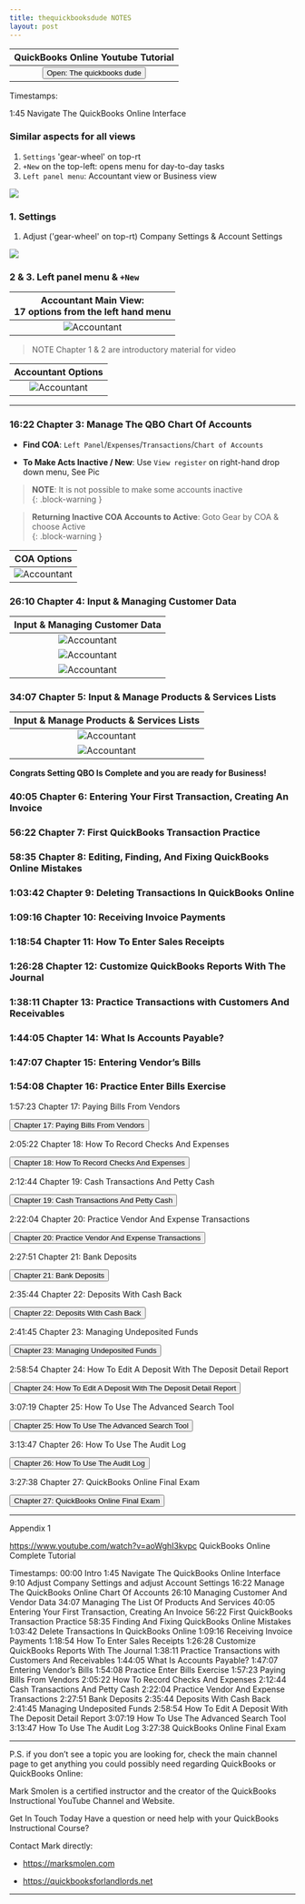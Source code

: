 ```yaml
---
title: thequickbooksdude NOTES
layout: post
---
```


 <script> function openWindow()
 {window.open("https://www.youtube.com/watch?v=aoWghI3kvpc");}
 </script>

| QuickBooks Online Youtube Tutorial |
|:-:|
| <button onclick="openWindow()">Open: The quickbooks dude</button>|



Timestamps:  

1:45 Navigate The QuickBooks Online Interface

### Similar aspects for all views

  1. `Settings` 'gear-wheel' on top-rt
  2. `+New` on the top-left: opens menu for day-to-day tasks
  3. `Left panel menu`: Accountant view or Business view

![](/assets/images/getting-things-done.BIG.png)


### 1. Settings

1. Adjust ('gear-wheel' on top-rt) Company Settings & Account Settings

![](/assets/images/gear-settings_2024-06-19_09-49-27.png)

### 2 & 3. Left panel menu & `+New`


|Accountant Main View:</br>17 options from the left hand menu|
|:--:|
|![Accountant](/assets/images/qbo.left.panel.png)|

> NOTE Chapter 1 & 2 are introductory material for video  


|Accountant Options|
|:--:|
|![Accountant](/assets/images/my-clients-page_2024-06-19_10-09-25.png)|

---


### 16:22 Chapter 3: Manage The QBO Chart Of Accounts  


- **Find COA**: `Left Panel`/`Expenses`/`Transactions`/`Chart of Accounts` 

- **To Make Acts Inactive / New**: Use `View register` on right-hand drop down menu,  See Pic  

>**NOTE**: It is not possible to make some accounts inactive  
{: .block-warning } 

>**Returning Inactive COA Accounts to Active**: Goto Gear by COA & choose Active  
{: .block-warning }


|COA Options|
|:--:|
|![Accountant](/assets/images/3.new.chart.of.accounts.button.png)|


### 26:10  Chapter 4: Input & Managing Customer Data 


|Input & Managing Customer Data|
|:--:|
|![Accountant](/assets/images/4.1.input.cust.vendor.data.png)|
|![Accountant](/assets/images/4.2.input.cust.vendor.data.png)|
|![Accountant](/assets/images/4.3.input.vendor.data.png)|



### 34:07 Chapter 5: Input & Manage Products & Services Lists


|Input & Manage Products & Services Lists|
|:--:|
|![Accountant](/assets/images/5.1.sales.prods.services.lists.png)|
|![Accountant](/assets/images/5.2.sales.prods.services.types.png)|

**Congrats Setting QBO Is Complete and you are ready for Business!**


### 40:05 Chapter 6: Entering Your First Transaction, Creating An Invoice 



### 56:22 Chapter 7: First QuickBooks Transaction Practice



### 58:35 Chapter 8: Editing, Finding, And Fixing QuickBooks Online Mistakes 



### 1:03:42  Chapter 9: Deleting Transactions In QuickBooks Online 


### 1:09:16 Chapter 10: Receiving Invoice Payments 




### 1:18:54  Chapter 11: How To Enter Sales Receipts 




### 1:26:28  Chapter 12: Customize QuickBooks Reports With The Journal 



### 1:38:11  Chapter 13: Practice Transactions with Customers And Receivables 



### 1:44:05  Chapter 14: What Is Accounts Payable? 




### 1:47:07  Chapter 15: Entering Vendor’s Bills 




### 1:54:08  Chapter 16: Practice Enter Bills Exercise





1:57:23  Chapter 17: Paying Bills From Vendors 

<button onclick="openWindow()">Chapter 17: Paying Bills From Vendors</button>
<script>
function openWindow() {
  window.open("https://www.youtube.com/watch?v=aoWghI3kvpc");
}
</script>



2:05:22  Chapter 18: How To Record Checks And Expenses 

<button onclick="openWindow()">Chapter 18: How To Record Checks And Expenses</button>
<script>
function openWindow() {
  window.open("https://www.youtube.com/watch?v=aoWghI3kvpc");
}
</script>



2:12:44  Chapter 19: Cash Transactions And Petty Cash 

<button onclick="openWindow()">Chapter 19: Cash Transactions And Petty Cash</button>
<script>
function openWindow() {
  window.open("https://www.youtube.com/watch?v=aoWghI3kvpc");
}
</script>


2:22:04  Chapter 20: Practice Vendor And Expense Transactions 

<button onclick="openWindow()">Chapter 20: Practice Vendor And Expense Transactions</button>
<script>
function openWindow() {
  window.open("https://www.youtube.com/watch?v=aoWghI3kvpc");
}
</script>


2:27:51   Chapter 21: Bank Deposits 

<button onclick="openWindow()">Chapter 21: Bank Deposits</button>
<script>
function openWindow() {
  window.open("https://www.youtube.com/watch?v=aoWghI3kvpc");
}
</script>


2:35:44   Chapter 22: Deposits With Cash Back 

<button onclick="openWindow()">Chapter 22: Deposits With Cash Back</button>
<script>
function openWindow() {
  window.open("https://www.youtube.com/watch?v=aoWghI3kvpc");
}
</script>




2:41:45   Chapter 23: Managing Undeposited Funds 

<button onclick="openWindow()">Chapter 23: Managing Undeposited Funds</button>
<script>
function openWindow() {
  window.open("https://www.youtube.com/watch?v=aoWghI3kvpc");
}
</script>


2:58:54   Chapter 24: How To Edit A Deposit With The Deposit Detail Report 

<button onclick="openWindow()">Chapter 24: How To Edit A Deposit With The Deposit Detail Report</button>
<script>
function openWindow() {
  window.open("https://www.youtube.com/watch?v=aoWghI3kvpc");
}
</script>


3:07:19   Chapter 25: How To Use The Advanced Search Tool 


<button onclick="openWindow()">Chapter 25: How To Use The Advanced Search Tool</button>
<script>
function openWindow() {
  window.open("https://www.youtube.com/watch?v=aoWghI3kvpc");
}
</script>


3:13:47   Chapter 26: How To Use The Audit Log 

<button onclick="openWindow()">Chapter 26: How To Use The Audit Log</button>
<script>
function openWindow() {
  window.open("https://www.youtube.com/watch?v=aoWghI3kvpc");
}
</script>



3:27:38   Chapter 27: QuickBooks Online Final Exam 

<button onclick="openWindow()">Chapter 27: QuickBooks Online Final Exam</button>
<script>
function openWindow() {
  window.open("https://www.youtube.com/watch?v=aoWghI3kvpc");
}
</script>



---


Appendix 1

https://www.youtube.com/watch?v=aoWghI3kvpc
QuickBooks Online Complete Tutorial

Timestamps: 
00:00 Intro
1:45 Navigate The QuickBooks Online Interface 
9:10 Adjust Company Settings and adjust Account Settings
16:22 Manage The QuickBooks Online Chart Of Accounts
26:10 Managing Customer And Vendor Data 
34:07 Managing The List Of Products And Services 
40:05 Entering Your First Transaction, Creating An Invoice 
56:22 First QuickBooks Transaction Practice
58:35 Finding And Fixing QuickBooks Online Mistakes 
1:03:42 Delete Transactions In QuickBooks Online 
1:09:16 Receiving Invoice Payments 
1:18:54 How To Enter Sales Receipts 
1:26:28 Customize QuickBooks Reports With The Journal 
1:38:11 Practice Transactions with Customers And Receivables 
1:44:05 What Is Accounts Payable? 
1:47:07 Entering Vendor’s Bills 
1:54:08 Practice Enter Bills Exercise
1:57:23 Paying Bills From Vendors 
2:05:22 How To Record Checks And Expenses 
2:12:44 Cash Transactions And Petty Cash 
2:22:04 Practice Vendor And Expense Transactions 
2:27:51 Bank Deposits 
2:35:44 Deposits With Cash Back 
2:41:45 Managing Undeposited Funds 
2:58:54 How To Edit A Deposit With The Deposit Detail Report 
3:07:19 How To Use The Advanced Search Tool 
3:13:47 How To Use The Audit Log 
3:27:38 QuickBooks Online Final Exam 

---

P.S. if you don’t see a topic you are looking for, check the main channel page to get anything you could possibly need regarding QuickBooks or QuickBooks Online:

Mark Smolen is a certified instructor and the creator of the QuickBooks Instructional YouTube Channel and Website. 

Get In Touch Today Have a question or need help with your QuickBooks Instructional Course? 

Contact Mark directly: 

- https://marksmolen.com 

- https://quickbooksforlandlords.net 

---

